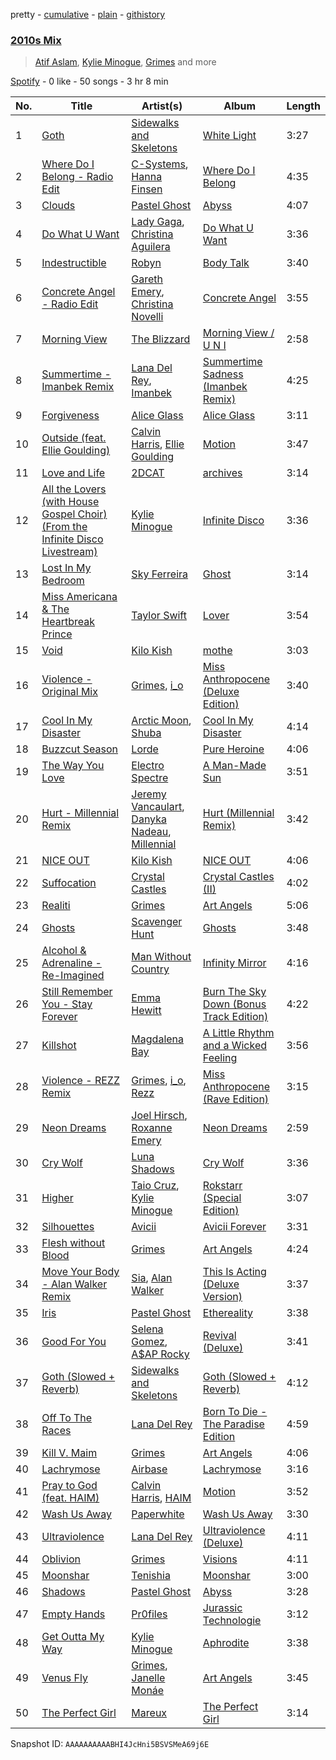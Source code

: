 pretty - [cumulative](/playlists/cumulative/37i9dQZF1EQqedj0y9Uwvu.md) - [plain](/playlists/plain/37i9dQZF1EQqedj0y9Uwvu) - [githistory](https://github.githistory.xyz/mdn522/spotify-playlist-archive/blob/main/playlists/plain/37i9dQZF1EQqedj0y9Uwvu)

### [2010s Mix](https://open.spotify.com/playlist/37i9dQZF1EQqedj0y9Uwvu)

> <a href=spotify:playlist:37i9dQZF1EIXwUP9lmHosa>Atif Aslam</a>, <a href=spotify:playlist:37i9dQZF1EIWVt4uecj5qV>Kylie Minogue</a>, <a href=spotify:playlist:37i9dQZF1EIVyWwNOYKM0S>Grimes</a> and more

[Spotify](https://open.spotify.com/user/spotify) - 0 like - 50 songs - 3 hr 8 min

| No. | Title | Artist(s) | Album | Length |
|---|---|---|---|---|
| 1 | [Goth](https://open.spotify.com/track/0uMZbmAAgOhdMrv25iPEH6) | [Sidewalks and Skeletons](https://open.spotify.com/artist/48nHO1cuTbpx4ELhChsxX1) | [White Light](https://open.spotify.com/album/0Iq6APTGuGPe875jV0rIw2) | 3:27 |
| 2 | [Where Do I Belong \- Radio Edit](https://open.spotify.com/track/2LrCoc8yPqM25uJdzHRBrr) | [C\-Systems](https://open.spotify.com/artist/23u5Z7BfuCPFLl4JE1uacp), [Hanna Finsen](https://open.spotify.com/artist/5aszqubLG0rR6bsz8BAzwP) | [Where Do I Belong](https://open.spotify.com/album/0QwXa7tTqIbuKwzsDNARuH) | 4:35 |
| 3 | [Clouds](https://open.spotify.com/track/4hrxPxnI4hCZdUusjcGaXh) | [Pastel Ghost](https://open.spotify.com/artist/06O23tLg0or676h8EEzH7W) | [Abyss](https://open.spotify.com/album/2FQieUp8BxPN7OR8fE76TE) | 4:07 |
| 4 | [Do What U Want](https://open.spotify.com/track/5XKXMWPACPq51OiqzxenZo) | [Lady Gaga](https://open.spotify.com/artist/1HY2Jd0NmPuamShAr6KMms), [Christina Aguilera](https://open.spotify.com/artist/1l7ZsJRRS8wlW3WfJfPfNS) | [Do What U Want](https://open.spotify.com/album/5R9DO1cXTOaw9p7nd2emkm) | 3:36 |
| 5 | [Indestructible](https://open.spotify.com/track/0FenOOyd5CNdDGlxtQ86gN) | [Robyn](https://open.spotify.com/artist/6UE7nl9mha6s8z0wFQFIZ2) | [Body Talk](https://open.spotify.com/album/0le9TO3kU69m6iWHTjNs9Y) | 3:40 |
| 6 | [Concrete Angel \- Radio Edit](https://open.spotify.com/track/2zM1zEjv2JX1qTmSDeB8IL) | [Gareth Emery](https://open.spotify.com/artist/0hprEC0nsWuQPSHag1O2Vi), [Christina Novelli](https://open.spotify.com/artist/1dbzT291PCwwYJK0l3Tr1n) | [Concrete Angel](https://open.spotify.com/album/4Jykpzu0mPClJY1eo77H5o) | 3:55 |
| 7 | [Morning View](https://open.spotify.com/track/04W1uPEqrMu7jrqe69hRxk) | [The Blizzard](https://open.spotify.com/artist/40lHcSYwAqhkmBPoViitWP) | [Morning View / U N I](https://open.spotify.com/album/6QRWn0F29P3URP6GapPt1y) | 2:58 |
| 8 | [Summertime \- Imanbek Remix](https://open.spotify.com/track/0f3cLpriwmAnZu5kRrssc5) | [Lana Del Rey](https://open.spotify.com/artist/00FQb4jTyendYWaN8pK0wa), [Imanbek](https://open.spotify.com/artist/5rGrDvrLOV2VV8SCFVGWlj) | [Summertime Sadness \(Imanbek Remix\)](https://open.spotify.com/album/5XRtJEsQ1jLvOkQZdBjPZZ) | 4:25 |
| 9 | [Forgiveness](https://open.spotify.com/track/3WSJdIwhORCuyGNinGfAdm) | [Alice Glass](https://open.spotify.com/artist/4ukk0IyB7vL97QirpOcNr3) | [Alice Glass](https://open.spotify.com/album/5FXlBbOLPltg9Ix0Ri7G01) | 3:11 |
| 10 | [Outside \(feat\. Ellie Goulding\)](https://open.spotify.com/track/7MmG8p0F9N3C4AXdK6o6Eb) | [Calvin Harris](https://open.spotify.com/artist/7CajNmpbOovFoOoasH2HaY), [Ellie Goulding](https://open.spotify.com/artist/0X2BH1fck6amBIoJhDVmmJ) | [Motion](https://open.spotify.com/album/48zisMeiXniWLzOQghbPqS) | 3:47 |
| 11 | [Love and Life](https://open.spotify.com/track/511uiewHEw2UGKEPj7Xxc8) | [2DCAT](https://open.spotify.com/artist/78CkUkpoNpLZbnIOv00M6Q) | [archives](https://open.spotify.com/album/3S3wiI0Gb0FJ9LVdCU8fJx) | 3:14 |
| 12 | [All the Lovers \(with House Gospel Choir\) \(From the Infinite Disco Livestream\)](https://open.spotify.com/track/5YVTyySkqa9IOLYVArh5rv) | [Kylie Minogue](https://open.spotify.com/artist/4RVnAU35WRWra6OZ3CbbMA) | [Infinite Disco](https://open.spotify.com/album/22FbsSjPqf7kxayE4M5ut3) | 3:36 |
| 13 | [Lost In My Bedroom](https://open.spotify.com/track/5wiBvOZezmmN6IOZT7dVbt) | [Sky Ferreira](https://open.spotify.com/artist/7pyhre5oEEFMqcgMEvJY7q) | [Ghost](https://open.spotify.com/album/0ktookQxpwDrShMBr1U4Sf) | 3:14 |
| 14 | [Miss Americana & The Heartbreak Prince](https://open.spotify.com/track/214nt20w5wOxJnY462klLw) | [Taylor Swift](https://open.spotify.com/artist/06HL4z0CvFAxyc27GXpf02) | [Lover](https://open.spotify.com/album/1NAmidJlEaVgA3MpcPFYGq) | 3:54 |
| 15 | [Void](https://open.spotify.com/track/09hFzxySPHV6PMWUiW91Di) | [Kilo Kish](https://open.spotify.com/artist/7lsnwlX6puQ7lcpSEpJbZE) | [mothe](https://open.spotify.com/album/3Jsj2EXHXgXEsJ6ELMxTdY) | 3:03 |
| 16 | [Violence \- Original Mix](https://open.spotify.com/track/3KeOFns3LGJuh1lapMm9eA) | [Grimes](https://open.spotify.com/artist/053q0ukIDRgzwTr4vNSwab), [i\_o](https://open.spotify.com/artist/0y42IQBDFigO5mmEd1bGQG) | [Miss Anthropocene \(Deluxe Edition\)](https://open.spotify.com/album/4zyqNfmTrnvUejh8M1IEh9) | 3:40 |
| 17 | [Cool In My Disaster](https://open.spotify.com/track/3scKaR895pWUKvmdQAlPPw) | [Arctic Moon](https://open.spotify.com/artist/1uAQR5uku7pQGEiaG7VqiE), [Shuba](https://open.spotify.com/artist/3Uios5Yyv4i8EBs9H3DUY5) | [Cool In My Disaster](https://open.spotify.com/album/13AP7u3FrJYA98Y75lRdO8) | 4:14 |
| 18 | [Buzzcut Season](https://open.spotify.com/track/51QEyJI5M7uyd8DOh9tqQY) | [Lorde](https://open.spotify.com/artist/163tK9Wjr9P9DmM0AVK7lm) | [Pure Heroine](https://open.spotify.com/album/0rmhjUgoVa17LZuS8xWQ3v) | 4:06 |
| 19 | [The Way You Love](https://open.spotify.com/track/2f4C2UxSW3mREYfLtgUn96) | [Electro Spectre](https://open.spotify.com/artist/1Bywk4guQlRCG1HYib9mTF) | [A Man\-Made Sun](https://open.spotify.com/album/2v89A68gGdH9Fx3ro8bf0H) | 3:51 |
| 20 | [Hurt \- Millennial Remix](https://open.spotify.com/track/2Fdg06BjaYHBl1eb6y6RwO) | [Jeremy Vancaulart](https://open.spotify.com/artist/5ImELkd8OgfpnIKfvCSmX8), [Danyka Nadeau](https://open.spotify.com/artist/1bZhxzq9mhYkPf0wdxGko9), [Millennial](https://open.spotify.com/artist/6IeiG3dUTyqpU20rwTMinL) | [Hurt \(Millennial Remix\)](https://open.spotify.com/album/2OT7x1EOo4la2kgOtWtjp5) | 3:42 |
| 21 | [NICE OUT](https://open.spotify.com/track/47k1Ox90yk7EicCAd3QDhc) | [Kilo Kish](https://open.spotify.com/artist/7lsnwlX6puQ7lcpSEpJbZE) | [NICE OUT](https://open.spotify.com/album/2UevF4zIN6rYNEk9I0l8zJ) | 4:06 |
| 22 | [Suffocation](https://open.spotify.com/track/12oxsGACfwMozi4nK9noGQ) | [Crystal Castles](https://open.spotify.com/artist/7K3zpFXBvPcvzhj7zlGJdO) | [Crystal Castles \(II\)](https://open.spotify.com/album/5B2ipvFV27t5lUQYcNkTpg) | 4:02 |
| 23 | [Realiti](https://open.spotify.com/track/7eXFZCiP9GqdMUashk96UF) | [Grimes](https://open.spotify.com/artist/053q0ukIDRgzwTr4vNSwab) | [Art Angels](https://open.spotify.com/album/7J84ixPVFehy6FcLk8rhk3) | 5:06 |
| 24 | [Ghosts](https://open.spotify.com/track/2aKoElQmZWu2ZMCB3f2tbc) | [Scavenger Hunt](https://open.spotify.com/artist/2CJw5Z0VmlBMrS1J1dtG9Z) | [Ghosts](https://open.spotify.com/album/4rMFT5Lx9SPXmptynyPD77) | 3:48 |
| 25 | [Alcohol & Adrenaline \- Re\-Imagined](https://open.spotify.com/track/30N9ciSmbGReZnU62uE5PI) | [Man Without Country](https://open.spotify.com/artist/00b3RKsk2pv5VWSnYAKW8u) | [Infinity Mirror](https://open.spotify.com/album/4dVcwN37yoaoPguwwH02Sw) | 4:16 |
| 26 | [Still Remember You \- Stay Forever](https://open.spotify.com/track/50Yzo6PpHxGHkbC889iRd2) | [Emma Hewitt](https://open.spotify.com/artist/1t65YxEAtU3iii6bCzSGF8) | [Burn The Sky Down \(Bonus Track Edition\)](https://open.spotify.com/album/0lGPzP6Hbn7D8ZKfn1bYz3) | 4:22 |
| 27 | [Killshot](https://open.spotify.com/track/0LJTfmgOMvlLd0u4HU9twm) | [Magdalena Bay](https://open.spotify.com/artist/1oPRcJUkloHaRLYx0olBLJ) | [A Little Rhythm and a Wicked Feeling](https://open.spotify.com/album/5OsXAPcYYYNTtkFuuB8TDc) | 3:56 |
| 28 | [Violence \- REZZ Remix](https://open.spotify.com/track/2khrbeiEg5R6jZwbJzR5OL) | [Grimes](https://open.spotify.com/artist/053q0ukIDRgzwTr4vNSwab), [i\_o](https://open.spotify.com/artist/0y42IQBDFigO5mmEd1bGQG), [Rezz](https://open.spotify.com/artist/4aKdmOXdUKX07HVd3sGgzw) | [Miss Anthropocene \(Rave Edition\)](https://open.spotify.com/album/2FQYkZIuXLy222CVzgPbQ0) | 3:15 |
| 29 | [Neon Dreams](https://open.spotify.com/track/5UVGisq4Mj0LEbyczgAu0R) | [Joel Hirsch](https://open.spotify.com/artist/2W4DPKqP9mPclu4MpCjf3h), [Roxanne Emery](https://open.spotify.com/artist/70bIIPbBQeaFzRrIfahMEM) | [Neon Dreams](https://open.spotify.com/album/0h4JUq1YLHM6giPkxJspG4) | 2:59 |
| 30 | [Cry Wolf](https://open.spotify.com/track/0JNTSnfzz1CynZ8EhgsptS) | [Luna Shadows](https://open.spotify.com/artist/55SUpsj027epu8yi663EKZ) | [Cry Wolf](https://open.spotify.com/album/5y64Z3RI1Ti7aNHA4hoAYS) | 3:36 |
| 31 | [Higher](https://open.spotify.com/track/6AxCr5G75R5rqyNCYWVpTo) | [Taio Cruz](https://open.spotify.com/artist/6MF9fzBmfXghAz953czmBC), [Kylie Minogue](https://open.spotify.com/artist/4RVnAU35WRWra6OZ3CbbMA) | [Rokstarr \(Special Edition\)](https://open.spotify.com/album/3h80tQ7iMvnWIE7EdtRhEm) | 3:07 |
| 32 | [Silhouettes](https://open.spotify.com/track/6Bs0CmAaVP5pCmeAbIdlv2) | [Avicii](https://open.spotify.com/artist/1vCWHaC5f2uS3yhpwWbIA6) | [Avicii Forever](https://open.spotify.com/album/5VPw18vPykfaX5s3jiS0Ox) | 3:31 |
| 33 | [Flesh without Blood](https://open.spotify.com/track/62jc4VA6WPoANaL9Duu8db) | [Grimes](https://open.spotify.com/artist/053q0ukIDRgzwTr4vNSwab) | [Art Angels](https://open.spotify.com/album/7J84ixPVFehy6FcLk8rhk3) | 4:24 |
| 34 | [Move Your Body \- Alan Walker Remix](https://open.spotify.com/track/6LUOMjoORvAkdhBYvESO46) | [Sia](https://open.spotify.com/artist/5WUlDfRSoLAfcVSX1WnrxN), [Alan Walker](https://open.spotify.com/artist/7vk5e3vY1uw9plTHJAMwjN) | [This Is Acting \(Deluxe Version\)](https://open.spotify.com/album/2eV6DIPDnGl1idcjww6xyX) | 3:37 |
| 35 | [Iris](https://open.spotify.com/track/4t9vB7wIKWE5jIhjcztmmd) | [Pastel Ghost](https://open.spotify.com/artist/06O23tLg0or676h8EEzH7W) | [Ethereality](https://open.spotify.com/album/3sy3jRg8KrsGYNAuHPQnqk) | 3:38 |
| 36 | [Good For You](https://open.spotify.com/track/5xdVqHtFS0eLuNp4Z8Wbpa) | [Selena Gomez](https://open.spotify.com/artist/0C8ZW7ezQVs4URX5aX7Kqx), [A$AP Rocky](https://open.spotify.com/artist/13ubrt8QOOCPljQ2FL1Kca) | [Revival \(Deluxe\)](https://open.spotify.com/album/3Kbuu2tHsIbplFUkB7a5oE) | 3:41 |
| 37 | [Goth \(Slowed + Reverb\)](https://open.spotify.com/track/5cbI0HJrTDb0njDk653bcN) | [Sidewalks and Skeletons](https://open.spotify.com/artist/48nHO1cuTbpx4ELhChsxX1) | [Goth \(Slowed + Reverb\)](https://open.spotify.com/album/7FcVJdKdyryXNniCPg75fi) | 4:12 |
| 38 | [Off To The Races](https://open.spotify.com/track/3uUCgL0cbSd0isnqhHCm1f) | [Lana Del Rey](https://open.spotify.com/artist/00FQb4jTyendYWaN8pK0wa) | [Born To Die \- The Paradise Edition](https://open.spotify.com/album/5VoeRuTrGhTbKelUfwymwu) | 4:59 |
| 39 | [Kill V\. Maim](https://open.spotify.com/track/3WXhshrs1fzwF3rQE399Gq) | [Grimes](https://open.spotify.com/artist/053q0ukIDRgzwTr4vNSwab) | [Art Angels](https://open.spotify.com/album/7J84ixPVFehy6FcLk8rhk3) | 4:06 |
| 40 | [Lachrymose](https://open.spotify.com/track/3nB1sC71GCT4emczf9oouj) | [Airbase](https://open.spotify.com/artist/3R3fc4fBMzzmJoSrRgVdKe) | [Lachrymose](https://open.spotify.com/album/1ZWabzUxTBa3mnX4ceZ2of) | 3:16 |
| 41 | [Pray to God \(feat\. HAIM\)](https://open.spotify.com/track/75kMrDKPJJpgEQaXVh7QMB) | [Calvin Harris](https://open.spotify.com/artist/7CajNmpbOovFoOoasH2HaY), [HAIM](https://open.spotify.com/artist/4Ui2kfOqGujY81UcPrb5KE) | [Motion](https://open.spotify.com/album/48zisMeiXniWLzOQghbPqS) | 3:52 |
| 42 | [Wash Us Away](https://open.spotify.com/track/6F8Yv1yzgd8V3kMtxoKNmB) | [Paperwhite](https://open.spotify.com/artist/2JSBQeazRlk0kVp2gelwbZ) | [Wash Us Away](https://open.spotify.com/album/5V9HHZm1pAeqc21ENu98K0) | 3:30 |
| 43 | [Ultraviolence](https://open.spotify.com/track/1y3r6RXiJZNBV1EI0NggpS) | [Lana Del Rey](https://open.spotify.com/artist/00FQb4jTyendYWaN8pK0wa) | [Ultraviolence \(Deluxe\)](https://open.spotify.com/album/1ORxRsK3MrSLvh7VQTF01F) | 4:11 |
| 44 | [Oblivion](https://open.spotify.com/track/4BY4V1T0RJK1HmD2Q0ClyK) | [Grimes](https://open.spotify.com/artist/053q0ukIDRgzwTr4vNSwab) | [Visions](https://open.spotify.com/album/7aPolrSqVawIhC7iTo2b5F) | 4:11 |
| 45 | [Moonshar](https://open.spotify.com/track/1Q1gs0sFsvL2eELwvMv8Yq) | [Tenishia](https://open.spotify.com/artist/5DlABpUA8ue62cmnDkMiwY) | [Moonshar](https://open.spotify.com/album/7y2BKJK2iraRJcnJKtj4qO) | 3:00 |
| 46 | [Shadows](https://open.spotify.com/track/3vtFowc9zcQfvqsLAZ9Cx2) | [Pastel Ghost](https://open.spotify.com/artist/06O23tLg0or676h8EEzH7W) | [Abyss](https://open.spotify.com/album/2FQieUp8BxPN7OR8fE76TE) | 3:28 |
| 47 | [Empty Hands](https://open.spotify.com/track/1RgnpXQqSvtqt5Y0YKTs8w) | [Pr0files](https://open.spotify.com/artist/1XXpL6SLSvHLe3odClQGKI) | [Jurassic Technologie](https://open.spotify.com/album/1QPTY1KlgT2zmL502hvnCD) | 3:12 |
| 48 | [Get Outta My Way](https://open.spotify.com/track/2VZ5Vtjn16RThAvaFz3sJZ) | [Kylie Minogue](https://open.spotify.com/artist/4RVnAU35WRWra6OZ3CbbMA) | [Aphrodite](https://open.spotify.com/album/3V5sFyVl69QrnHkZ8tcWnI) | 3:38 |
| 49 | [Venus Fly](https://open.spotify.com/track/1QxbBB80IuPwhwW1ygGfPh) | [Grimes](https://open.spotify.com/artist/053q0ukIDRgzwTr4vNSwab), [Janelle Monáe](https://open.spotify.com/artist/6ueGR6SWhUJfvEhqkvMsVs) | [Art Angels](https://open.spotify.com/album/7J84ixPVFehy6FcLk8rhk3) | 3:45 |
| 50 | [The Perfect Girl](https://open.spotify.com/track/5RBOcBpJXaNnHCGViJmYhh) | [Mareux](https://open.spotify.com/artist/7riQPkkGZBnTh9ve5qIhYo) | [The Perfect Girl](https://open.spotify.com/album/2JnZQM70jbT0J1Xq0qgl24) | 3:14 |

Snapshot ID: `AAAAAAAAAABHI4JcHni5BSVSMeA69j6E`
